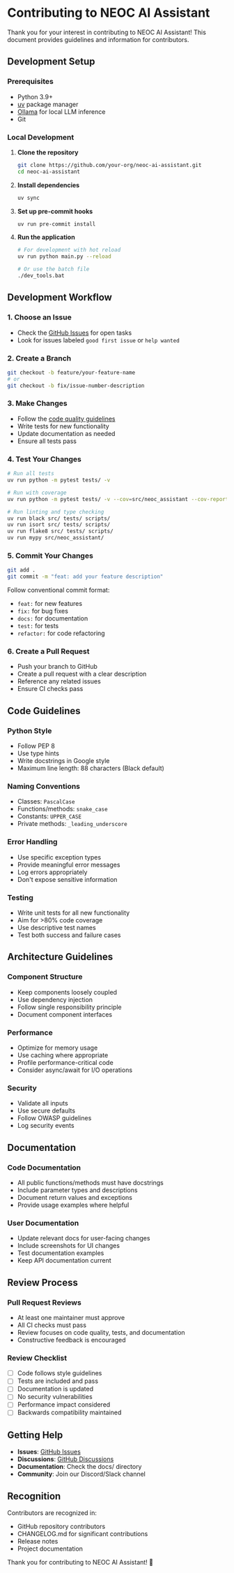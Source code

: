 # Contributing to NEOC AI Assistant

Thank you for your interest in contributing to NEOC AI Assistant! This document provides guidelines and information for contributors.

## Development Setup

### Prerequisites

- Python 3.9+
- [uv](https://astral.sh/uv) package manager
- [Ollama](https://ollama.ai/) for local LLM inference
- Git

### Local Development

1. **Clone the repository**
   ```bash
   git clone https://github.com/your-org/neoc-ai-assistant.git
   cd neoc-ai-assistant
   ```

2. **Install dependencies**
   ```bash
   uv sync
   ```

3. **Set up pre-commit hooks**
   ```bash
   uv run pre-commit install
   ```

4. **Run the application**
   ```bash
   # For development with hot reload
   uv run python main.py --reload

   # Or use the batch file
   ./dev_tools.bat
   ```

## Development Workflow

### 1. Choose an Issue

- Check the [GitHub Issues](https://github.com/your-org/neoc-ai-assistant/issues) for open tasks
- Look for issues labeled `good first issue` or `help wanted`

### 2. Create a Branch

```bash
git checkout -b feature/your-feature-name
# or
git checkout -b fix/issue-number-description
```

### 3. Make Changes

- Follow the [code quality guidelines](code-quality.md)
- Write tests for new functionality
- Update documentation as needed
- Ensure all tests pass

### 4. Test Your Changes

```bash
# Run all tests
uv run python -m pytest tests/ -v

# Run with coverage
uv run python -m pytest tests/ -v --cov=src/neoc_assistant --cov-report=html

# Run linting and type checking
uv run black src/ tests/ scripts/
uv run isort src/ tests/ scripts/
uv run flake8 src/ tests/ scripts/
uv run mypy src/neoc_assistant/
```

### 5. Commit Your Changes

```bash
git add .
git commit -m "feat: add your feature description"
```

Follow conventional commit format:
- `feat:` for new features
- `fix:` for bug fixes
- `docs:` for documentation
- `test:` for tests
- `refactor:` for code refactoring

### 6. Create a Pull Request

- Push your branch to GitHub
- Create a pull request with a clear description
- Reference any related issues
- Ensure CI checks pass

## Code Guidelines

### Python Style

- Follow PEP 8
- Use type hints
- Write docstrings in Google style
- Maximum line length: 88 characters (Black default)

### Naming Conventions

- Classes: `PascalCase`
- Functions/methods: `snake_case`
- Constants: `UPPER_CASE`
- Private methods: `_leading_underscore`

### Error Handling

- Use specific exception types
- Provide meaningful error messages
- Log errors appropriately
- Don't expose sensitive information

### Testing

- Write unit tests for all new functionality
- Aim for >80% code coverage
- Use descriptive test names
- Test both success and failure cases

## Architecture Guidelines

### Component Structure

- Keep components loosely coupled
- Use dependency injection
- Follow single responsibility principle
- Document component interfaces

### Performance

- Optimize for memory usage
- Use caching where appropriate
- Profile performance-critical code
- Consider async/await for I/O operations

### Security

- Validate all inputs
- Use secure defaults
- Follow OWASP guidelines
- Log security events

## Documentation

### Code Documentation

- All public functions/methods must have docstrings
- Include parameter types and descriptions
- Document return values and exceptions
- Provide usage examples where helpful

### User Documentation

- Update relevant docs for user-facing changes
- Include screenshots for UI changes
- Test documentation examples
- Keep API documentation current

## Review Process

### Pull Request Reviews

- At least one maintainer must approve
- All CI checks must pass
- Review focuses on code quality, tests, and documentation
- Constructive feedback is encouraged

### Review Checklist

- [ ] Code follows style guidelines
- [ ] Tests are included and pass
- [ ] Documentation is updated
- [ ] No security vulnerabilities
- [ ] Performance impact considered
- [ ] Backwards compatibility maintained

## Getting Help

- **Issues**: [GitHub Issues](https://github.com/your-org/neoc-ai-assistant/issues)
- **Discussions**: [GitHub Discussions](https://github.com/your-org/neoc-ai-assistant/discussions)
- **Documentation**: Check the docs/ directory
- **Community**: Join our Discord/Slack channel

## Recognition

Contributors are recognized in:
- GitHub repository contributors
- CHANGELOG.md for significant contributions
- Release notes
- Project documentation

Thank you for contributing to NEOC AI Assistant! 🌟